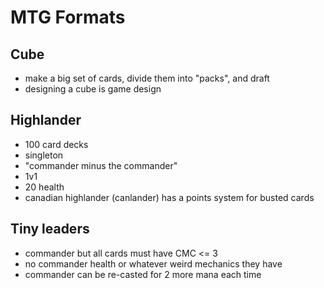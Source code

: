 # MTG Formats

## Cube
- make a big set of cards, divide them into "packs", and draft
- designing a cube is game design

## Highlander
- 100 card decks
- singleton
- "commander minus the commander"
- 1v1
- 20 health
- canadian highlander (canlander) has a points system for busted cards

## Tiny leaders
- commander but all cards must have CMC <= 3
- no commander health or whatever weird mechanics they have
- commander can be re-casted for 2 more mana each time
